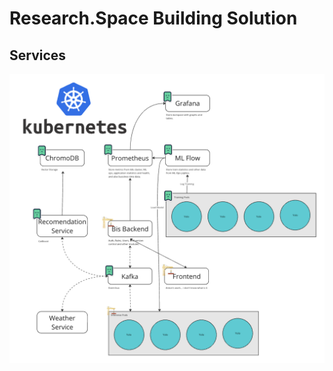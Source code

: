 # Reseаrch.Spасe Building Solution

## Services

![architecture.png](..%2F__assets__%2Farchitecture.png)


